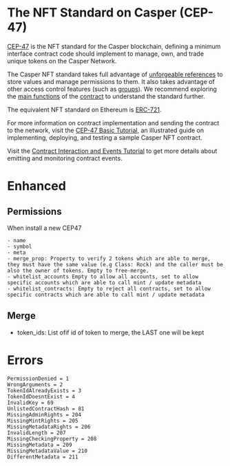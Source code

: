 # The NFT Standard on Casper (CEP-47)

[CEP-47](https://github.com/casper-ecosystem/casper-nft-cep47) is the NFT standard for the Casper blockchain, defining a minimum interface contract code should implement to manage, own, and trade unique tokens on the Casper Network. 

The Casper NFT standard takes full advantage of [unforgeable references](https://docs.casperlabs.io/design/uref/) to store values and manage permissions to them. It also takes advantage of other access control features (such as [groups](https://docs.casperlabs.io/glossary/G/#groups)). We recommend exploring the [main functions](/Basic-Tutorial.md#casper-nft-cep-47-functions) of the [contract](https://github.com/casper-ecosystem/casper-nft-cep47/blob/master/cep47/bin/cep47_token.rs) to understand the standard further.

The equivalent NFT standard on Ethereum is [ERC-721](https://eips.ethereum.org/EIPS/eip-721).

For more information on contract implementation and sending the contract to the network, visit the [CEP-47 Basic Tutorial](/Basic-Tutorial.md), an illustrated guide on implementing, deploying, and testing a sample Casper NFT contract.

Visit the [Contract Interaction and Events Tutorial](/Contract-Interaction-Tutorial.md) to get more details about emitting and monitoring contract events.

# Enhanced

## Permissions

When install a new CEP47

```
- name
- symbol
- meta
- merge_prop: Property to verify 2 tokens which are able to merge, they must have the same value (e.g Class: Rock) and the caller must be also the owner of tokens. Empty to free-merge.
- whitelist_accounts Empty to allow all accounts, set to allow specific accounts which are able to call mint / update metadata
- whitelist_contracts: Empty to reject all contracts, set to allow specific contracts which are able to call mint / update metadata
```
 
## Merge
- token_ids: List ofif id of token to merge, the LAST one will be kept
 
# Errors

```
PermissionDenied = 1
WrongArguments = 2
TokenIdAlreadyExists = 3
TokenIdDoesntExist = 4
InvalidKey = 69
UnlistedContractHash = 81
MissingAdminRights = 204
MissingMintRights = 205
MissingMetadataRights = 206
InvalidLength = 207
MissingCheckingProperty = 208
MissingMetadata = 209
MissingMetadataValue = 210
DifferentMetadata = 211
```
 
